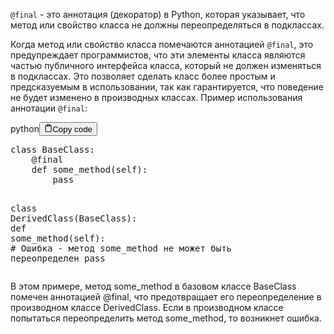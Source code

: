<p><code>@final</code> - это аннотация (декоратор) в Python, которая указывает, 
что метод или свойство класса не должны переопределяться в подклассах.</p>
<p>Когда метод или свойство класса помечаются аннотацией <code>@final</code>, это предупреждает программистов, 
что эти элементы класса являются частью публичного интерфейса класса, который не должен изменяться в подклассах. 
Это позволяет сделать класс более простым и предсказуемым в использовании, так как гарантируется, 
что поведение не будет изменено в производных классах.
Пример использования аннотации <code>@final</code>:</p>
<div class="code-element"><div class="lang-line"><text>python</text><button class="copy-button" id="codec2b2b4c5aa30119c326961d897e56e9ab" onclick="copyCode(codec2b2b4c5aa30119c326961d897e56e9a, codec2b2b4c5aa30119c326961d897e56e9ab)"><svg stroke="currentColor" fill="none" stroke-width="2" viewBox="0 0 24 24" stroke-linecap="round" stroke-linejoin="round" class="h-4 w-4" height="1em" width="1em" xmlns="http://www.w3.org/2000/svg"><path d="M16 4h2a2 2 0 0 1 2 2v14a2 2 0 0 1-2 2H6a2 2 0 0 1-2-2V6a2 2 0 0 1 2-2h2"></path><rect x="8" y="2" width="8" height="4" rx="1" ry="1"></rect></svg><text>Copy code</text></button></div><div class="code" id="codec2b2b4c5aa30119c326961d897e56e9a"><div class="highlight"><pre><span></span><span class="k">class</span> <span class="nc">BaseClass</span><span class="p">:</span>
    <span class="nd">@final</span>
    <span class="k">def</span> <span class="nf">some_method</span><span class="p">(</span><span class="bp">self</span><span class="p">):</span>
        <span class="k">pass</span>

<span class="k">class</span> <span class="nc">DerivedClass</span><span class="p">(</span><span class="n">BaseClass</span><span class="p">):</span>
    <span class="k">def</span> <span class="nf">some_method</span><span class="p">(</span><span class="bp">self</span><span class="p">):</span>  <span class="c1"># Ошибка - метод some_method не может быть переопределен</span>
        <span class="k">pass</span>
</pre></div></div></div>

<p>В этом примере, метод some_method в базовом классе BaseClass помечен аннотацией @final, 
что предотвращает его переопределение в производном классе DerivedClass. 
Если в производном классе попытаться переопределить метод some_method, то возникнет ошибка.</p>